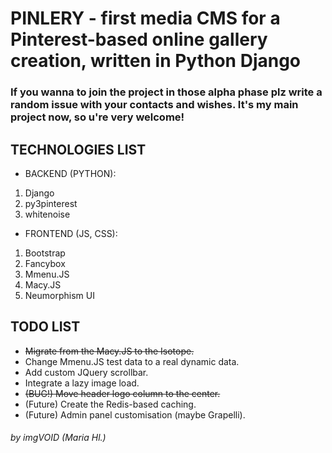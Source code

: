 # PINLERY - first media CMS for a Pinterest-based online gallery creation, written in Python Django
### If you wanna to join the project in those alpha phase plz write a random issue with your contacts and wishes. It's my main project now, so u're very welcome!
## TECHNOLOGIES LIST
* BACKEND (PYTHON):
1. Django
2. py3pinterest
3. whitenoise
* FRONTEND (JS, CSS):
1. Bootstrap
2. Fancybox
3. Mmenu.JS
4. Macy.JS
5. Neumorphism UI

## TODO LIST
* ~~Migrate from the Macy.JS to the Isotope.~~
* Change Mmenu.JS test data to a real dynamic data.
* Add custom JQuery scrollbar.
* Integrate a lazy image load.
* ~~(BUG!) Move header logo column to the center.~~
* (Future) Create the Redis-based caching.
* (Future) Admin panel customisation (maybe Grapelli).

###### by imgVOID (Maria Hl.)